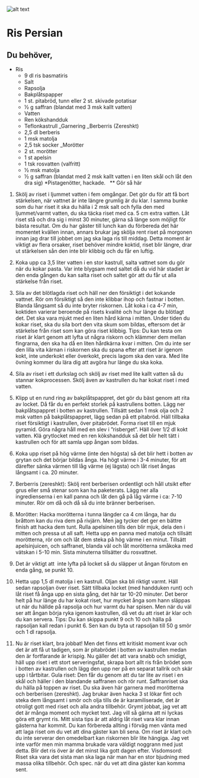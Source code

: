 ![alt text](https://akm-img-a-in.tosshub.com/indiatoday/images/story/201704/rice-story_647_040317060914.jpg "Logo Title Text 1")

# Ris Persian 

## Du behöver,
* Ris
    * 9 dl ris basmatiris
    * Salt
    * Rapsolja
    * Bakplåtspapper
    * 1 st. pitabröd, tunn eller 2 st. skivade potatisar
    * ½ g saffran (blandat med 3 msk kallt vatten)
    * Vatten
    * Ren kökshandduk
    * Teflonkastrull
_Garnering
_Berberris (Zereshkt)
    * 2,5 dl berberis
    * 1 msk matolja
    * 2,5 tsk socker
_Morötter
    * 2 st. morötter
    * 1 st apelsin
    * 1 tsk rosvatten (valfritt)
    * ½ msk matolja
    * ½ g saffran (blandat med 2 msk kallt vatten i en liten skål och låt den dra sig)
*Pistagenötter, hackade.
 
** Gör så här
1. Skölj av riset i ljummet vatten i fem omgångar. Det gör du för att få bort stärkelsen, när vattnet är inte längre grumlig är du klar. I samma bunke som du har riset it ska du hälla i 2 msk salt och fylla den med ljummet/varmt vatten, du ska täcka riset med ca. 5 cm extra vatten.
Låt riset stå och dra sig i minst 30 minuter, gärna så länge som möjligt för bästa resultat. Om du har gäster till lunch kan du förbereda det här momentet kvällen innan, annars brukar jag skölja rent riset på morgonen innan jag drar till jobbet om jag ska laga ris till middag. Detta moment är viktigt av flera orsaker, riset behöver mindre koktid, riset blir längre, drar ut stärkelsen sån den inte blir klibbig och du får en luftig.
 
2. Koka upp ca 3,5 liter vatten i en stor kastrull, salta vattnet som du gör när du kokar pasta. Var inte blygsam med saltet då du vid här stadiet är den enda gången du kan salta riset och saltet gör att du får ut alla stärkelse från riset.

3. Sila av det blötlagda riset och häll ner den försiktigt i det kokande vattnet. Rör om försiktigt så den inte klibbar ihop och fastnar i botten. Blanda långsamt så du inte bryter riskornen. Låt koka i ca 4-7 min, koktiden varierar beroende på risets kvalité och hur länge du blötlagt det. Det ska vara mjukt med en liten hård kärna i mitten.
Under tiden du kokar riset, ska du sila bort den vita skum som bildas, eftersom det är stärkelse från riset som kan göra riset klibbig.
Tips: Du kan testa om riset är klart genom att lyfta ut några riskorn och klämmer dem mellan fingrarna, den ska ha då en liten hårdkärna kvar i mitten. Om du inte ser den lilla vita kärnan i riskornen ska du spana efter att riset är igenom kokt, inte underkokt eller överkokt, precis lagom ska den vara. Med lite övning kommer du lära dig att avgöra hur länge du ska koka.
 
4. Sila av riset i ett durkslag och skölj av riset med lite kallt vatten så du stannar kokprocessen. Skölj även av kastrullen du har kokat riset i med vatten.
 
5. Klipp ut en rund ring av bakplåtspappret, det gör du bäst genom att rita av locket. Då får du en perfekt storlek på kastrullens botten.
Lägg ner bakplåtspappret i botten av kastrullen. Tillsätt sedan 1 msk olja och 2 msk vatten på bakplåtspappret, lägg sedan på ett pitabröd. Häll tillbaka riset försiktigt i kastrullen, över pitabrödet. Forma riset till en mjuk pyramid. Göra några håll med en slev i ”risberget”. Häll över 1/2 dl kokt vatten. Klä grytlocket med en ren kökshandduk så det blir helt tätt i kastrullen och för att samla upp ångan som bildas.
 
6. Koka upp riset på hög värme (inte den högsta) så det blir hett i botten av grytan och det börjar bildas ånga. Ha högt värme i 3-4 minuter, för att därefter sänka värmen till låg värme (ej lägsta) och låt riset ångas långsamt i ca. 20 minuter.
 
7. Berberris (zereshkt): Skölj rent berberisen ordentligt och håll utsikt efter grus eller små stenar som kan ha paketerats. Lägg ner alla ingredienserna i en kall panna och låt den gå på låg värme i ca: 7-10 minuter. Rör om då och då så du inte bränner berberisen.
 
8. Morötter: Hacka morötterna i tunna längder ca 4 cm långa, har du bråttom kan du riva dem på rivjärn. Men jag tycker det ger en bättre finish att hacka dem tunt. Rulla apelsinen tills den blir mjuk, dela den i mitten och pressa ut all saft. Hetta upp en panna med matolja och tillsätt morötterna, rör om och låt dem steka på hög värme i en minut. Tillsätt apelsinjuicen, och saffranet, blanda väl och låt morötterna småkoka med vätskan i 5-10 min. Sista minuterna tillsätter du rosvattnet.
 
9. Det är viktigt att  inte lyfta på locket så du släpper ut ångan förutom en enda gång, se punkt 10.
 
10. Hetta upp 1,5 dl matolja i en kastrull. Oljan ska bli riktigt varmt. Häll sedan rapsoljan över riset. Sätt tillbaka locket (med handduken runt) och låt riset få ånga upp en sista gång, det här tar 10-20 minuter. Det beror helt på hur länge du har kokat riset, hur mycket ånga som hann släppas ut när du hällde på rapsolja och hur varmt du har spisen. Men när du väl ser att ångan börja ryka igenom kastrullen, då vet du att riset är klar och du kan servera.
Tips: Du kan skippa punkt 9 och 10 och hälla på rapsoljan kall redan i punkt 6. Sen kan du byta ut rapsoljan till 50 g smör och 1 dl rapsolja.
 
11. Nu är riset klart, bra jobbat! Men det finns ett kritiskt moment kvar och det är att få ut tadigen, som är pitabrödet i botten av kastrullen medan den är fortfarande är krispig. Nu gäller det att vara snabb och smidigt, häll upp riset i ett stort serveringsfat, skrapa bort allt ris från brödet som i botten av kastrullen och lägg den upp ner på en separat tallrik och skär upp i tårtbitar.
Gula riset: Den får du genom att du tar lite av riset i en skål och häller i den blandande saffranen och rör runt. Saffranriset ska du hälla på toppen av riset. Du ska även här garnera med morötterna och berberisen (zereshkt). Jag brukar även hacka 3 st lökar fint och steka dem långsamt i smör och olja tills de är karamiliserade, det är otroligt gott med riset och alla andra tillbehör.
Grymt jobbat, jag vet att det är många moment och mycket text. Jag vill så gärna att ni lyckas göra ett grymt ris. Mitt sista tips är att aldrig låt riset vara klar innan gästerna har kommit. Du kan förbereda allting i förväg men vänta med att laga riset om du vet att dina gäster kan bli sena. Om riset är klart och du inte serverar den omedelbart kan riskornen blir lite hängiga. Jag vet inte varför men min mamma brukade vara väldigt noggrann med just detta. Blir det ris över är det minst lika gott dagen efter.
Visdomsord: Riset ska vara det sista man ska laga när man har en stor bjudning med massa olika tillbehör. Och spec. när du vet att dina gäster kan komma sent.
